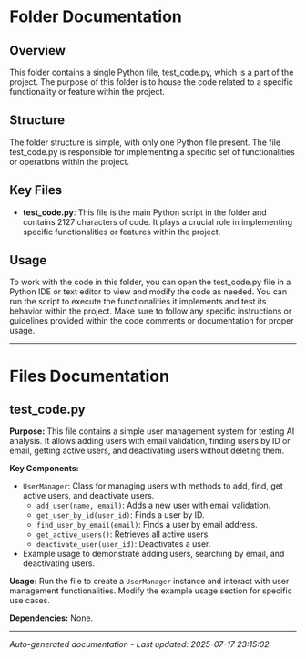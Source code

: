 # Folder Documentation

## Overview
This folder contains a single Python file, test_code.py, which is a part of the project. The purpose of this folder is to house the code related to a specific functionality or feature within the project.

## Structure
The folder structure is simple, with only one Python file present. The file test_code.py is responsible for implementing a specific set of functionalities or operations within the project.

## Key Files
- **test_code.py**: This file is the main Python script in the folder and contains 2127 characters of code. It plays a crucial role in implementing specific functionalities or features within the project.

## Usage
To work with the code in this folder, you can open the test_code.py file in a Python IDE or text editor to view and modify the code as needed. You can run the script to execute the functionalities it implements and test its behavior within the project. Make sure to follow any specific instructions or guidelines provided within the code comments or documentation for proper usage.

---

# Files Documentation

## test_code.py

**Purpose:** This file contains a simple user management system for testing AI analysis. It allows adding users with email validation, finding users by ID or email, getting active users, and deactivating users without deleting them.

**Key Components:**
- `UserManager`: Class for managing users with methods to add, find, get active users, and deactivate users.
  - `add_user(name, email)`: Adds a new user with email validation.
  - `get_user_by_id(user_id)`: Finds a user by ID.
  - `find_user_by_email(email)`: Finds a user by email address.
  - `get_active_users()`: Retrieves all active users.
  - `deactivate_user(user_id)`: Deactivates a user.
- Example usage to demonstrate adding users, searching by email, and deactivating users.

**Usage:** Run the file to create a `UserManager` instance and interact with user management functionalities. Modify the example usage section for specific use cases.

**Dependencies:** None.

---
*Auto-generated documentation - Last updated: 2025-07-17 23:15:02*

